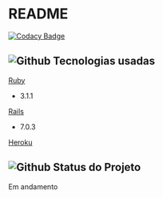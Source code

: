 # README

[![Codacy Badge](https://app.codacy.com/project/badge/Grade/a3e32b9b60384f869249632e763a497f)](https://www.codacy.com/gh/diasisaac/vem-vacina/dashboard?utm_source=github.com&amp;utm_medium=referral&amp;utm_content=diasisaac/vem-vacina&amp;utm_campaign=Badge_Grade)

## ![Github](https://github.githubassets.com/images/icons/emoji/unicode/1f6e0.png) Tecnologias usadas

[Ruby](https://www.ruby-lang.org/pt/)
*   3.1.1

[Rails](https://rubyonrails.org)
*   7.0.3

[Heroku](https://young-escarpment-40079.herokuapp.com/)

## ![Github](https://github.githubassets.com/images/icons/emoji/unicode/1f6a7.png) Status do Projeto

Em andamento
